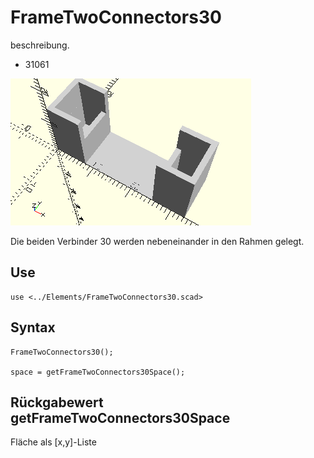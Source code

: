 # FrameTwoConnectors30
beschreibung.
- 31061

![FrameTwoConnectors30](../../images/FrameTwoConnectors30.png)

Die beiden Verbinder 30 werden nebeneinander in den Rahmen gelegt.

## Use
```
use <../Elements/FrameTwoConnectors30.scad>
```

## Syntax
```
FrameTwoConnectors30();

space = getFrameTwoConnectors30Space();
```

## Rückgabewert getFrameTwoConnectors30Space
Fläche als \[x,y]-Liste
